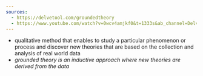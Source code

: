 ```yaml
---
sources:
  - https://delvetool.com/groundedtheory
  - https://www.youtube.com/watch?v=0wcv4amjkf0&t=1333s&ab_channel=Delve%7CQualitativeDataAnalysisTips
---
```

- qualitative method that enables to study a particular phenomenon or process and discover new theories that are based on the collection and analysis of real world data
- _grounded theory is an inductive approach where new theories are derived from the data_